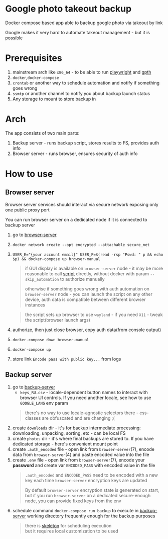 # Google photo takeout backup
Docker compose based app able to backup google photo via takeout by link

Google makes it very hard to automate takeout management - but it is possible

# Prerequisites
1. mainstream arch like `x86_64` - to be able to run [playwright](https://github.com/microsoft/playwright) and [gpth](https://github.com/TheLastGimbus/GooglePhotosTakeoutHelper)
2. `docker`,`docker-compose`
3. `crontab` or another way to schedule automation and notify if something goes wrong
4. `ssmtp` or another channel to notify you about backup launch status
5. Any storage to mount to store backup in

# Arch
The app consists of two main parts:
1. Backup server - runs backup script, stores results to FS, provides auth info
2. Browser server - runs browser, ensures security of auth info

# How to use

## Browser server
Browser server services should interact via secure network exposing only one public proxy port

You can run browser server on a dedicated node if it is connected to backup server
1. go to [browser-server](./browser-server)
2. `docker network create --opt encrypted --attachable secure_net`
3. `USER_E="{your account email}" USER_P=$(read -rsp "Pswd: " p && echo $p) && docker-compose up browser-manual`
   > if GUI display is available on `browser-server` node - it may be more reasonable to call [script](browser-server/manual_auth.py) directly, without docker with param `--skip_automation` to authorize manually
   > 
   > otherwise if something goes wrong with auth automation on `browser-server` node - you can launch the script on any other device, auth data is compatible between different browser instances

   > the script sets up browser to use `wayland` - if you need `X11` - tweak the script(browser launch args)
4. authorize, then just close browser, copy auth data(from console output)
5. `docker-compose down browser-manual`
6. `docker-compose up`
7. store link `Encode pass with public key...` from logs

## Backup server
1. go to [backup-server](./backup-server)
   - `keys_RU.csv` - locale-dependent button names to interact with browser UI controls. If you need another locale, see how to use `GOOGLE_LANG` env param
   > there's no way to use locale-agnostic selectors there - css-classes are obfuscated and are changing ;(
2. create `downloads` dir - it's for backup intermediate processing: downloading, unpacking, sorting, etc - can be local FS
3. create `photos` dir - it's where final backups are stored to. If you have dedicated storage - here's convenient mount point
4. create `.auth_encoded` file - open link from `browser-server`(7), encode data from `browser-server`(4) and paste encoded value into the file
5. create `.env` file - open link from `browser-server`(7), encode your **password** and create var `ENCODED_PASS` with encoded value in the file
   > `.auth_encoded` and `ENCODED_PASS` need to be encoded with a new key each time `browser-server` encryption keys are updated  
   > 
   > By default `browser-server` encryption state is generated on start, 
   > but if you run `browser-server` on a dedicated secure-enough node, you can provide fixed keys from the env
6. schedule command `docker-compose run backup` to execute in [backup-server](./backup-server) working directory frequently enough for the backup purposes
   > there is [skeleton](./backup-server/execute_backup.sh) for scheduling execution  
   > but it requires local customization to be used